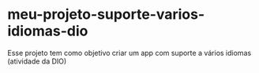 # meu-projeto-suporte-varios-idiomas-dio
Esse projeto tem como objetivo criar um app com suporte a vários idiomas (atividade da DIO)
